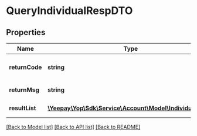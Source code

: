 # QueryIndividualRespDTO

## Properties
Name | Type | Description | Notes
------------ | ------------- | ------------- | -------------
**returnCode** | **string** | &lt;p&gt;返回码,响应成功时返回UA00000&lt;/p&gt; | 
**returnMsg** | **string** | &lt;p&gt;返回信息&lt;/p&gt; | [optional] 
**resultList** | [**\Yeepay\Yop\Sdk\Service\Account\Model\IndividualDTO[]**](IndividualDTO.md) | &lt;p&gt;返回详情&lt;/p&gt; | [optional] 

[[Back to Model list]](../README.md#documentation-for-models) [[Back to API list]](../README.md#documentation-for-api-endpoints) [[Back to README]](../README.md)


